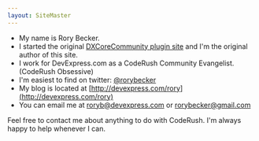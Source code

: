 ```yaml
---
layout: SiteMaster
---
```


* My name is Rory Becker. 
* I started the original [DXCoreCommunity plugin site](https://code.google.com/p/dxcorecommunityplugins/) and I'm the original author of this site.
* I work for DevExpress.com as a CodeRush Community Evangelist. (CodeRush Obsessive)
* I'm easiest to find on twitter: [@rorybecker](http://twitter.com/rorybecker)
* My blog is located at [http://devexpress.com/rory](http://devexpress.com/rory)
* You can email me at [roryb@devexpress.com](mailto:roryb@devexpress.com) or [rorybecker@gmail.com](mailto:rorybecker@gmail.com)

Feel free to contact me about anything to do with CodeRush. I'm always happy to help whenever I can.
